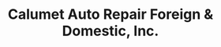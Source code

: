---
title: "Calumet Auto Repair Foreign & Domestic, Inc."
url: /calumet-park/calumet-auto-repair-foreign-und-domestic-inc/
shop: Autowerkstatt
---